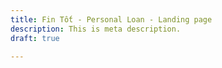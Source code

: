 ```yaml
---
title: Fin Tốt - Personal Loan - Landing page
description: This is meta description.
draft: true

---
```

